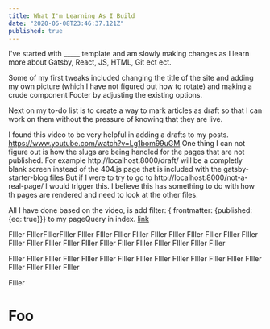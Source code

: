 ```yaml
---
title: What I'm Learning As I Build
date: "2020-06-08T23:46:37.121Z"
published: true
---
```


I've started with _____ template and am slowly making changes as I learn more about Gatsby, React, JS, HTML, Git ect ect. 

Some of my first tweaks included changing the title of the site and adding my own picture (which I have not figured out how to rotate) and making a crude component Footer by adjusting the existing options. 

Next on my to-do list is to create a way to mark articles as draft so that I can work on them without the pressure of knowing that they are live. 

I found this video to be very helpful in adding a drafts to my posts. https://www.youtube.com/watch?v=Lg1bom99uGM
One thing I can not figure out is how the slugs are being handled for the pages that are not published. For example http://localhost:8000/draft/ will be a completly blank screen instead of the 404.js page that is included with the gatsby-starter-blog files But if I were to try to go to http://localhost:8000/not-a-real-page/ I would trigger this. I believe this has something to do with how th pages are rendered and need to look at the other files. 

All I have done based on the video, is add filter: { frontmatter: {published: {eq: true}}} to my pageQuery in index.  [link](#Foo)


FIller
FIllerFIllerFIller
FIller 
FIller
FIller
FIller
FIller
FIller
FIller
FIller
FIller
FIller
FIller
FIller
FIller
FIller
FIller
FIller
FIller
FIller
FIller
FIller
FIller
FIller

FIller
FIller
FIller
FIller
FIller
FIller
FIller
FIller
FIller
FIller
FIller
FIller
FIller
FIller
FIller
FIller
FIller
FIller

FIller
# Foo


